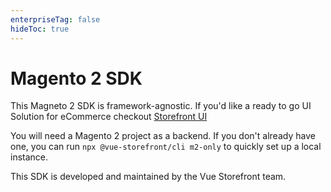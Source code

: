 ```yaml
---
enterpriseTag: false
hideToc: true
---
```

# Magento 2 SDK

This Magneto 2 SDK is framework-agnostic. If you'd like a ready to go UI Solution for eCommerce checkout [Storefront UI](https://docs.storefrontui.io/v2/)

You will need a Magento 2 project as a backend. If you don't already have one, you can run `npx @vue-storefront/cli m2-only` to quickly set up a local instance.

This SDK is developed and maintained by the Vue Storefront team.

